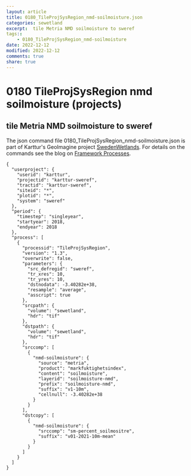 ```yaml
---
layout: article
title: 0180_TileProjSysRegion_nmd-soilmoisture.json
categories: sewetland
excerpt:  tile Metria NMD soilmoisture to sweref 
tags:: 
    - 0180_TileProjSysRegion_nmd-soilmoisture
date: 2022-12-12
modified: 2022-12-12
comments: true
share: true
---
```


# 0180 TileProjSysRegion nmd soilmoisture (projects)

##  tile Metria NMD soilmoisture to sweref 

The json command file <span class='file'>0180_TileProjSysRegion_nmd-soilmoisture.json</span> is part of Karttur's GeoImagine project [<span class='project'>SwedenWetlands</span>](https://karttur.github.io/geoimagine03-proj-wetland-se/index.html). For details on the commands see the blog on [Framework Processes](https://karttur.github.io/geoimagine03-docs-procpack/).

```
{
  "userproject": {
    "userid": "karttur",
    "projectid": "karttur-sweref",
    "tractid": "karttur-sweref",
    "siteid": "*",
    "plotid": "*",
    "system": "sweref"
  },
  "period": {
    "timestep": "singleyear",
    "startyear": 2018,
    "endyear": 2018
  },
  "process": [
    {
      "processid": "TileProjSysRegion",
      "version": "1.3",
      "overwrite": false,
      "parameters": {
        "src_defregid": "sweref",
        "tr_xres": 10,
        "tr_yres": 10,
        "dstnodata": -3.40282e+38,
        "resample": "average",
        "asscript": true
      },
      "srcpath": {
        "volume": "sewetland",
        "hdr": "tif"
      },
      "dstpath": {
        "volume": "sewetland",
        "hdr": "tif"
      },
      "srccomp": [
        {
          "nmd-soilmoisture": {
            "source": "metria",
            "product": "markfuktighetsindex",
            "content": "soilmoisture",
            "layerid": "soilmoisture-nmd",
            "prefix": "soilmoisture-nmd",
            "suffix": "v1-10m",
            "cellnull": -3.40282e+38
          }
        }
      ],
      "dstcopy": [
        {
          "nmd-soilmoisture": {
            "srccomp": "sm-percent_soilmositre",
            "suffix": "v01-2021-10m-mean"
          }
        }
      ]
    }
  ]
}
```
